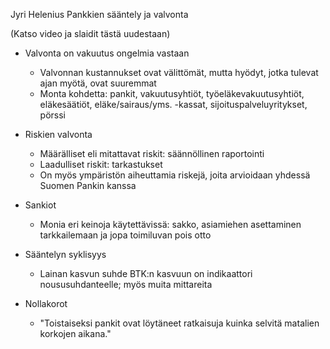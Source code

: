 
Jyri Helenius
Pankkien sääntely ja valvonta

(Katso video ja slaidit tästä uudestaan)

* Valvonta on vakuutus ongelmia vastaan
    - Valvonnan kustannukset ovat välittömät, mutta hyödyt, jotka tulevat ajan
      myötä, ovat suuremmat
    - Monta kohdetta: pankit, vakuutusyhtiöt, työeläkevakuutusyhtiöt,
      eläkesäätiöt, eläke/sairaus/yms. -kassat, sijoituspalveluyritykset,
      pörssi

* Riskien valvonta
    - Määrälliset eli mitattavat riskit: säännöllinen raportointi
    - Laadulliset riskit: tarkastukset
    - On myös ympäristön aiheuttamia riskejä, joita arvioidaan yhdessä Suomen
      Pankin kanssa

* Sankiot
    - Monia eri keinoja käytettävissä: sakko, asiamiehen asettaminen
      tarkkailemaan ja jopa toimiluvan pois otto

* Sääntelyn syklisyys
    - Lainan kasvun suhde BTK:n kasvuun on indikaattori noususuhdanteelle; myös
      muita mittareita

* Nollakorot
    - "Toistaiseksi pankit ovat löytäneet ratkaisuja kuinka selvitä matalien
      korkojen aikana."
